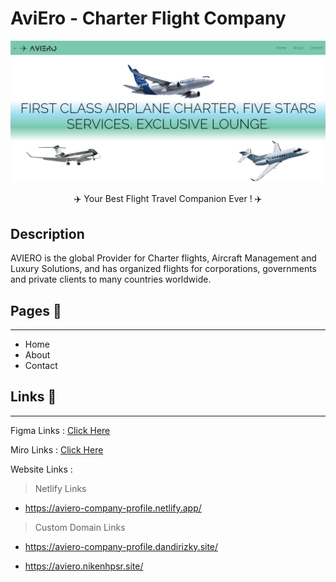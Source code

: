 # AviEro - Charter Flight Company

![Aviero](/assets/aviero.png)

<p align="center"> ✈️ Your Best Flight Travel Companion Ever ! ✈️

## Description

AVIERO is the global Provider for Charter flights, Aircraft Management and Luxury Solutions, and has organized flights for corporations, governments and private clients to many countries worldwide.

## Pages 🚩

---

- Home
- About
- Contact

## Links 🔗

---

Figma Links : [Click Here](https://www.figma.com/file/twZQwImFDlaueKmUqJ1hdI/Group-Project-Team-C-Week-5?node-id=0%3A1&t=bUpVzDwIanVrst9w-1)

Miro Links : [Click Here](https://miro.com/app/board/uXjVPoSyOaU=/?share_link_id=951665566324)

Website Links :

> Netlify Links

- https://aviero-company-profile.netlify.app/

> Custom Domain Links

- https://aviero-company-profile.dandirizky.site/

- https://aviero.nikenhpsr.site/
